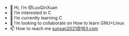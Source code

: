 - 👋 Hi, I’m @LuoQinXuan
- 👀 I’m interested in C
- 🌱 I’m currently learning C
- 💞️ I’m looking to collaborate on How to learn GNU+Linux
- 📫 How to reach me sunsan2021@163.com

<!---
LuoQinXuan/LuoQinXuan is a ✨ special ✨ repository because its `README.md` (this file) appears on your GitHub profile.
You can click the Preview link to take a look at your changes.
--->

